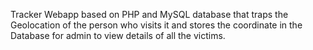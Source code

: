 Tracker
Webapp based on PHP and MySQL database that traps the Geolocation of the person who visits it and stores the coordinate in the Database for admin to view details of all the victims.
